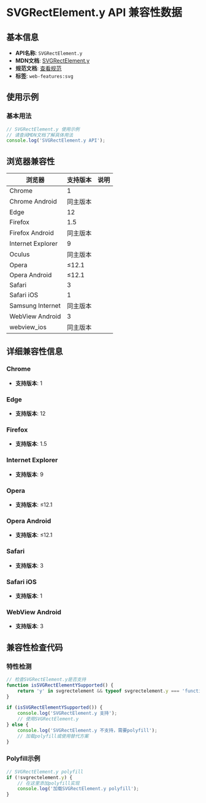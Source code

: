 # SVGRectElement.y API 兼容性数据

## 基本信息

- **API名称**: `SVGRectElement.y`
- **MDN文档**: [SVGRectElement.y](https://developer.mozilla.org/docs/Web/API/SVGRectElement/y)
- **规范文档**: [查看规范](https://svgwg.org/svg2-draft/shapes.html#__svg__SVGRectElement__y)
- **标签**: `web-features:svg`

## 使用示例

### 基本用法

```javascript
// SVGRectElement.y 使用示例
// 请查阅MDN文档了解具体用法
console.log('SVGRectElement.y API');
```

## 浏览器兼容性

| 浏览器 | 支持版本 | 说明 |
|--------|----------|------|
| Chrome | 1 |  |
| Chrome Android | 同主版本 |  |
| Edge | 12 |  |
| Firefox | 1.5 |  |
| Firefox Android | 同主版本 |  |
| Internet Explorer | 9 |  |
| Oculus | 同主版本 |  |
| Opera | ≤12.1 |  |
| Opera Android | ≤12.1 |  |
| Safari | 3 |  |
| Safari iOS | 1 |  |
| Samsung Internet | 同主版本 |  |
| WebView Android | 3 |  |
| webview_ios | 同主版本 |  |

## 详细兼容性信息

### Chrome

- **支持版本**: 1

### Edge

- **支持版本**: 12

### Firefox

- **支持版本**: 1.5

### Internet Explorer

- **支持版本**: 9

### Opera

- **支持版本**: ≤12.1

### Opera Android

- **支持版本**: ≤12.1

### Safari

- **支持版本**: 3

### Safari iOS

- **支持版本**: 1

### WebView Android

- **支持版本**: 3

## 兼容性检查代码

### 特性检测

```javascript
// 检查SVGRectElement.y是否支持
function isSVGRectElementYSupported() {
    return 'y' in svgrectelement && typeof svgrectelement.y === 'function';
}

if (isSVGRectElementYSupported()) {
    console.log('SVGRectElement.y 支持');
    // 使用SVGRectElement.y
} else {
    console.log('SVGRectElement.y 不支持，需要polyfill');
    // 加载polyfill或使用替代方案
}
```

### Polyfill示例

```javascript
// SVGRectElement.y polyfill
if (!svgrectelement.y) {
    // 在这里添加polyfill实现
    console.log('加载SVGRectElement.y polyfill');
}
```


